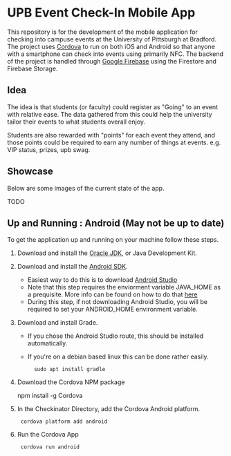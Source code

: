 # UPB Event Check-In Mobile App

This repository is for the development of the mobile application for checking into campuse events at the University of Pittsburgh at Bradford. The project uses [Cordova](https://cordova.apache.org/) to run on both iOS and Android so that anyone with a smartphone can check into events using primarily NFC. The backend of the project is handled through [Google Firebase](https://firebase.google.com/) using the Firestore and Firebase Storage. 

## Idea
The idea is that students (or faculty) could register as "Going" to an event with relative ease. The data gathered from this could help the university tailor their events to what students overall enjoy. 

Students are also rewarded with "points" for each event they attend, and those points could be required to earn any number of things at events. e.g. VIP status, prizes, upb swag.

## Showcase
Below are some images of the current state of the app.

TODO



## Up and Running : Android (May not be up to date)
To get the application up and running on your machine follow these steps.

1. Download and install the [Oracle JDK](https://www.oracle.com/technetwork/java/javase/downloads/index.html), or Java Development Kit.
2. Download and install the [Android SDK](https://developer.android.com/studio#downloads).
    * Easiest way to do this is to download [Android Studio](https://developer.android.com/studio#downloads)
    * Note that this step requires the enviorment variable JAVA_HOME as a prequisite. More info can be found on how to do that [here](https://docs.oracle.com/cd/E19182-01/820-7851/inst_cli_jdk_javahome_t/)
    * During this step, if not downloading Android Studio, you will be required to set your ANDROID_HOME environment variable. 
3. Download and install Grade.
    * If you chose the Android Studio route, this should be installed automatically.
    * If you're on a debian based linux this can be done rather easily.

            sudo apt install gradle

4. Download the Cordova NPM package

    npm install -g Cordova

5. In the Checkinator Directory, add the Cordova Android platform.

        cordova platform add android

6. Run the Cordova App

        cordova run android
